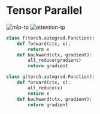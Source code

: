 # Tensor Parallel

![mlp-tp](../../assets/image/mlp_tp.png)
![attention-tp](../../assets/image/attention_tp.png)

```python
class f(torch.autograd.Function):
    def forward(ctx, x):
        return x
    def backward(ctx, gradient):
        all_reduce(gradient)
        return gradient

class g(torch.autograd.Function):
    def forward(ctx, x):
        all_reduce(x)
        return x
    def backward(ctx, gradient):
        return gradient
```
